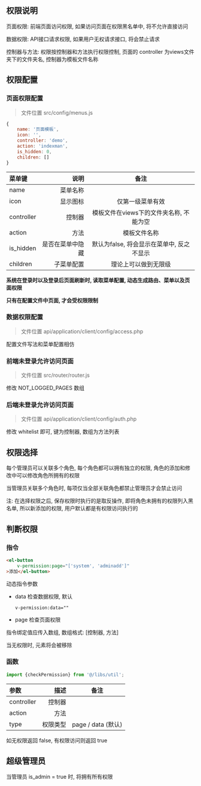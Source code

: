 ## 权限说明

页面权限: 前端页面访问权限, 如果访问页面在权限黑名单中, 将不允许直接访问

数据权限: API接口请求权限,  如果用户无权请求接口, 将会禁止请求

控制器与方法: 权限按控制器和方法执行权限控制, 页面的 controller 为views文件夹下的文件夹名, 控制器为模板文件名称

## 权限配置

### 页面权限配置

> 文件位置 src/config/menus.js

```js
{
	name: '页面模板',
	icon: '',
	controller: 'demo',
	action: 'indexman',
	is_hidden: 0,
	children: []
}
```

| 菜单键 | 说明 | 备注 |
| :-----| ----: | :----: |
| name | 菜单名称 |  |
| icon | 显示图标 | 仅第一级菜单有效 |
| controller | 控制器 | 模板文件在views下的文件夹名称, 不能为空 |
| action | 方法 | 模板文件名称 |
| is_hidden | 是否在菜单中隐藏 | 默认为false, 将会显示在菜单中, 反之不显示 |
| children | 子菜单配置 | 理论上可以做到无限级 |

**系统在登录时以及登录后页面刷新时, 读取菜单配置, 动态生成路由、菜单以及页面权限**

**只有在配置文件中页面, 才会受权限限制**

### 数据权限配置

> 文件位置 api/application/client/config/access.php

配置文件写法和菜单配置相仿

### 前端未登录允许访问页面

> 文件位置 src/router/router.js

修改 NOT_LOGGED_PAGES 数组

### 后端未登录允许访问页面

> 文件位置 api/application/client/config/auth.php

修改 whitelist 即可, 键为控制器, 数组为方法列表

## 权限选择

每个管理员可以关联多个角色, 每个角色都可以拥有独立的权限, 角色的添加和修改中可以修改角色所拥有的权限

当管理员关联多个角色时, 每项仅当全部关联角色都禁止管理员才会禁止访问

注: 在选择权限之后, 保存权限时执行的是取反操作, 即将角色未拥有的权限列入黑名单, 所以新添加的权限, 用户默认都是有权限访问执行的

## 判断权限

### 指令

```html
<el-button
	v-permission:page="['system', 'adminadd']"
>添加</el-button>

```

动态指令参数

- data 检查数据权限, 默认

	```
	v-permission:data=""
	```

- page 检查页面权限

指令绑定值应传入数组,  数组格式: [控制器, 方法]

当无权限时, 元素将会被移除

### 函数

```js
import {checkPermission} from '@/libs/util';
```

| 参数 | 描述 | 备注 |
| :-----| ----: | :----: |
| controller | 控制器 | |
| action | 方法 |  |
| type | 权限类型 | page / data (默认) |

如无权限返回 false, 有权限访问则返回 true

## 超级管理员

当管理员 is_admin = true 时, 将拥有所有权限 